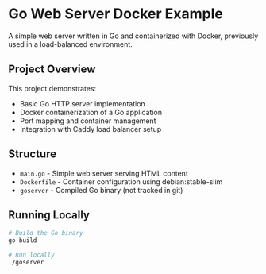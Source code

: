 # Go Web Server Docker Example

A simple web server written in Go and containerized with Docker, previously used in a load-balanced environment.

## Project Overview
This project demonstrates:
- Basic Go HTTP server implementation
- Docker containerization of a Go application
- Port mapping and container management
- Integration with Caddy load balancer setup

## Structure
- `main.go` - Simple web server serving HTML content
- `Dockerfile` - Container configuration using debian:stable-slim
- `goserver` - Compiled Go binary (not tracked in git)

## Running Locally
```bash
# Build the Go binary
go build

# Run locally
./goserver
